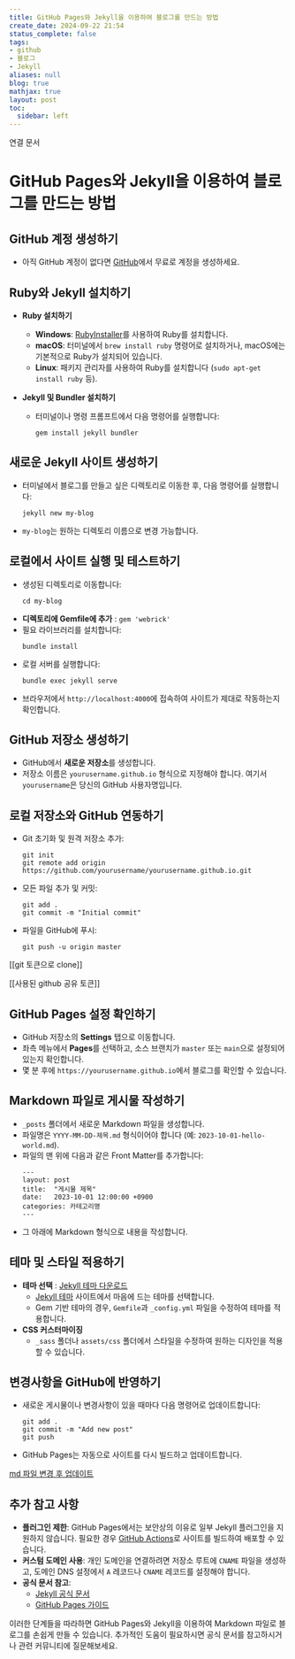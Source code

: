 ```yaml
---
title: GitHub Pages와 Jekyll을 이용하여 블로그를 만드는 방법
create_date: 2024-09-22 21:54
status_complete: false
tags:
- github
- 블로그
- Jekyll
aliases: null
blog: true
mathjax: true
layout: post
toc:
  sidebar: left
---
```

연결 문서


# GitHub Pages와 Jekyll을 이용하여 블로그를 만드는 방법

## GitHub 계정 생성하기

- 아직 GitHub 계정이 없다면 [GitHub](https://github.com/)에서 무료로 계정을 생성하세요.

## Ruby와 Jekyll 설치하기

- **Ruby 설치하기**
  - **Windows**: [RubyInstaller](https://rubyinstaller.org/)를 사용하여 Ruby를 설치합니다.
  - **macOS**: 터미널에서 `brew install ruby` 명령어로 설치하거나, macOS에는 기본적으로 Ruby가 설치되어 있습니다.
  - **Linux**: 패키지 관리자를 사용하여 Ruby를 설치합니다 (`sudo apt-get install ruby` 등).

- **Jekyll 및 Bundler 설치하기**
  - 터미널이나 명령 프롬프트에서 다음 명령어를 실행합니다:
    ```
    gem install jekyll bundler
    ```

## 새로운 Jekyll 사이트 생성하기

- 터미널에서 블로그를 만들고 싶은 디렉토리로 이동한 후, 다음 명령어를 실행합니다:
  ```
  jekyll new my-blog
  ```
- `my-blog`는 원하는 디렉토리 이름으로 변경 가능합니다.

## 로컬에서 사이트 실행 및 테스트하기

- 생성된 디렉토리로 이동합니다:
  ```
  cd my-blog
  ```
- **디렉토리에 Gemfile에  추가** : `gem 'webrick'`
- 필요 라이브러리를 설치합니다:
  ```
  bundle install
  ```
- 로컬 서버를 실행합니다:
  ```
  bundle exec jekyll serve
  ```
- 브라우저에서 `http://localhost:4000`에 접속하여 사이트가 제대로 작동하는지 확인합니다.

## GitHub 저장소 생성하기

- GitHub에서 **새로운 저장소**를 생성합니다.
- 저장소 이름은 `yourusername.github.io` 형식으로 지정해야 합니다. 여기서 `yourusername`은 당신의 GitHub 사용자명입니다.

## 로컬 저장소와 GitHub 연동하기

- Git 초기화 및 원격 저장소 추가:
  ```
  git init
  git remote add origin https://github.com/yourusername/yourusername.github.io.git
  ```
- 모든 파일 추가 및 커밋:
  ```
  git add .
  git commit -m "Initial commit"
  ```
- 파일을 GitHub에 푸시:
  ```
  git push -u origin master
  ```

[[git 토큰으로 clone]]

[[사용된 github 공유 토큰]]
## GitHub Pages 설정 확인하기

- GitHub 저장소의 **Settings** 탭으로 이동합니다.
- 좌측 메뉴에서 **Pages**를 선택하고, 소스 브랜치가 `master` 또는 `main`으로 설정되어 있는지 확인합니다.
- 몇 분 후에 `https://yourusername.github.io`에서 블로그를 확인할 수 있습니다.

## Markdown 파일로 게시물 작성하기

- `_posts` 폴더에서 새로운 Markdown 파일을 생성합니다.
- 파일명은 `YYYY-MM-DD-제목.md` 형식이어야 합니다 (예: `2023-10-01-hello-world.md`).
- 파일의 맨 위에 다음과 같은 Front Matter를 추가합니다:
  ```
  ---
  layout: post
  title:  "게시물 제목"
  date:   2023-10-01 12:00:00 +0900
  categories: 카테고리명
  ---
  ```
- 그 아래에 Markdown 형식으로 내용을 작성합니다.

## 테마 및 스타일 적용하기

- **테마 선택** : [Jekyll 테마 다운로드](https://chanp5660.github.io/blog/2024/Jekyll-테마-다운로드/)
  - [Jekyll 테마](https://jekyllthemes.io/) 사이트에서 마음에 드는 테마를 선택합니다.
  - Gem 기반 테마의 경우, `Gemfile`과 `_config.yml` 파일을 수정하여 테마를 적용합니다.
- **CSS 커스터마이징**
  - `_sass` 폴더나 `assets/css` 폴더에서 스타일을 수정하여 원하는 디자인을 적용할 수 있습니다.

## 변경사항을 GitHub에 반영하기

- 새로운 게시물이나 변경사항이 있을 때마다 다음 명령어로 업데이트합니다:
  ```
  git add .
  git commit -m "Add new post"
  git push
  ```
- GitHub Pages는 자동으로 사이트를 다시 빌드하고 업데이트합니다.

[md 파일 변경 후 업데이트](https://chanp5660.github.io/blog/2024/md-파일-변경-후-업데이트/)
## 추가 참고 사항

- **플러그인 제한**: GitHub Pages에서는 보안상의 이유로 일부 Jekyll 플러그인을 지원하지 않습니다. 필요한 경우 [GitHub Actions](https://docs.github.com/en/actions)로 사이트를 빌드하여 배포할 수 있습니다.
- **커스텀 도메인 사용**: 개인 도메인을 연결하려면 저장소 루트에 `CNAME` 파일을 생성하고, 도메인 DNS 설정에서 `A` 레코드나 `CNAME` 레코드를 설정해야 합니다.
- **공식 문서 참고**:
  - [Jekyll 공식 문서](https://jekyllrb.com/docs/)
  - [GitHub Pages 가이드](https://docs.github.com/en/pages)

이러한 단계들을 따라하면 GitHub Pages와 Jekyll을 이용하여 Markdown 파일로 블로그를 손쉽게 만들 수 있습니다. 추가적인 도움이 필요하시면 공식 문서를 참고하시거나 관련 커뮤니티에 질문해보세요.